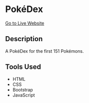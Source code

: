 # PokéDex

[Go to Live Website](https://jjsuriano.github.io/pokedex/)

## Description

A PokéDex for the first 151 Pokémons.

## Tools Used

- HTML
- CSS
- Bootstrap
- JavaScript
